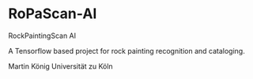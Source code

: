 # RoPaScan-AI
RockPaintingScan AI

A Tensorflow based project for rock painting recognition and cataloging.





Martin König
Universität zu Köln
